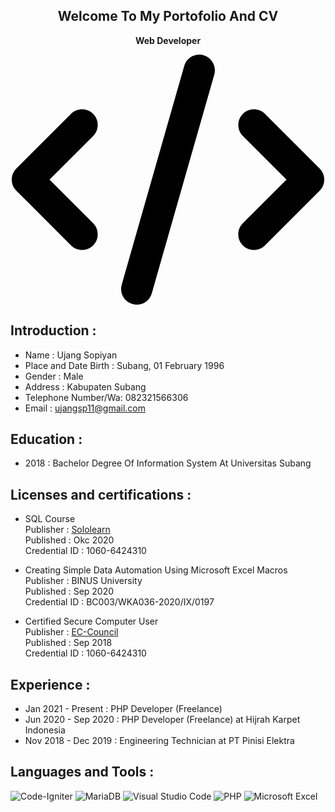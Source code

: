 <h2 align="center">Welcome To My Portofolio And CV</h2>
<p align="center"><b>Web Developer</b></p>

<p align="center">
<svg width="500" height="400" xmlns="http://www.w3.org/2000/svg" viewBox="0 0 640 512"><!--! Font Awesome Pro 6.4.2 by @fontawesome - https://fontawesome.com License - https://fontawesome.com/license (Commercial License) Copyright 2023 Fonticons, Inc. --><path d="M392.8 1.2c-17-4.9-34.7 5-39.6 22l-128 448c-4.9 17 5 34.7 22 39.6s34.7-5 39.6-22l128-448c4.9-17-5-34.7-22-39.6zm80.6 120.1c-12.5 12.5-12.5 32.8 0 45.3L562.7 256l-89.4 89.4c-12.5 12.5-12.5 32.8 0 45.3s32.8 12.5 45.3 0l112-112c12.5-12.5 12.5-32.8 0-45.3l-112-112c-12.5-12.5-32.8-12.5-45.3 0zm-306.7 0c-12.5-12.5-32.8-12.5-45.3 0l-112 112c-12.5 12.5-12.5 32.8 0 45.3l112 112c12.5 12.5 32.8 12.5 45.3 0s12.5-32.8 0-45.3L77.3 256l89.4-89.4c12.5-12.5 12.5-32.8 0-45.3z"/></svg>
</p>

## Introduction :
* Name : Ujang Sopiyan
* Place and Date Birth : Subang, 01 February 1996
* Gender : Male
* Address : Kabupaten Subang
* Telephone Number/Wa: 082321566306
* Email : ujangsp11@gmail.com

## Education :
* 2018 : Bachelor Degree Of Information System At Universitas Subang

## Licenses and certifications :
* SQL Course\
Publisher : [Sololearn](https://www.sololearn.com/Certificate/1060-6424310/jpg/ "SQL Course")\
Published : Okc 2020\
Credential ID : 1060-6424310

* Creating Simple Data Automation Using Microsoft Excel Macros\
Publisher : BINUS University\
Published : Sep 2020\
Credential ID : BC003/WKA036-2020/IX/0197

* Certified Secure Computer User\
Publisher : [EC-Council](https://drive.google.com/drive/folders/15R8_5CI5q3LQmAs4AzGeuXhNhWqwXLbf/ "Certified Secure Computer User")\
Published : Sep 2018\
Credential ID : 1060-6424310

## Experience :
* Jan 2021 - Present : PHP Developer (Freelance)
* Jun 2020 - Sep 2020 : PHP Developer (Freelance) at Hijrah Karpet Indonesia
* Nov 2018 - Dec 2019 : Engineering Technician at PT Pinisi Elektra

## Languages and Tools :
![Code-Igniter](https://img.shields.io/badge/CodeIgniter-%23EF4223.svg?style=for-the-badge&logo=codeIgniter&logoColor=white)
![MariaDB](https://img.shields.io/badge/MariaDB-003545?style=for-the-badge&logo=mariadb&logoColor=white)
![Visual Studio Code](https://img.shields.io/badge/Visual%20Studio%20Code-0078d7.svg?style=for-the-badge&logo=visual-studio-code&logoColor=white)
![PHP](https://img.shields.io/badge/php-%23777BB4.svg?style=for-the-badge&logo=php&logoColor=white)
![Microsoft Excel](https://img.shields.io/badge/Microsoft_Excel-217346?style=for-the-badge&logo=microsoft-excel&logoColor=white)
